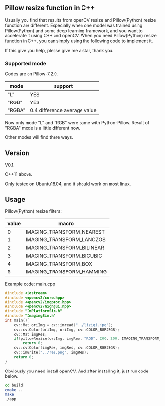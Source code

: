 ## Pillow resize function in C++

Usually you find that results from openCV resize and Pillow(Python) resize function are different. Especially when one model was trained using Pillow(Python) and some deep learning framework, and you want to accelerate it using C++ and openCV. When you need Pillow(Python) resize function in C++, you can simply using the following code to implement it. 

If this give you help, please give me a star, thank you.

### Supported mode
Codes are on Pillow-7.2.0.

| mode | support|
| ---- | ---- |
| "L" | YES |
|"RGB" | YES |
| "RGBA" | 0.4 difference average value |

Now only mode "L" and "RGB" were same with Python-Pillow. Result of "RGBA" mode is a little different now.

Other modes will find there ways.

## Version

V0.1. 

C++11 above.

Only tested on Ubuntu18.04, and it should work on most linux.

## Usage

Pillow(Python) resize filters: 

| value | macro |
| ---- | ---- |
| 0 | IMAGING_TRANSFORM_NEAREST | 
| 1 | IMAGING_TRANSFORM_LANCZOS |
| 2 | IMAGING_TRANSFORM_BILINEAR| 
| 3 | IMAGING_TRANSFORM_BICUBIC |
| 4 | IMAGING_TRANSFORM_BOX | 
| 5 | IMAGING_TRANSFORM_HAMMING |


Example code:
main.cpp
```C++
#include <iostream>
#include <opencv2/core.hpp>
#include <opencv2/imgproc.hpp>
#include <opencv2/highgui.hpp>
#include "ImPlatformSim.h"
#include "ImagingSim.h"
int main(){
	cv::Mat oriImg = cv::imread("../liziqi.jpg");
	cv::cvtColor(oriImg, oriImg, cv::COLOR_BGR2RGB);
	cv::Mat imgRes;
	if(pillowResize(oriImg, imgRes, "RGB", 200, 200, IMAGING_TRANSFORM_NEAREST) !=0)
		return 0;
	cv::cvtColor(imgRes, imgRes, cv::COLOR_RGB2BGR);
	cv::imwrite("../res.png", imgRes);
	return 0;
}
```
Obviously you need install openCV. And after installing it, just run code below.

```Bash
cd build
cmake ..
make
./app
```
